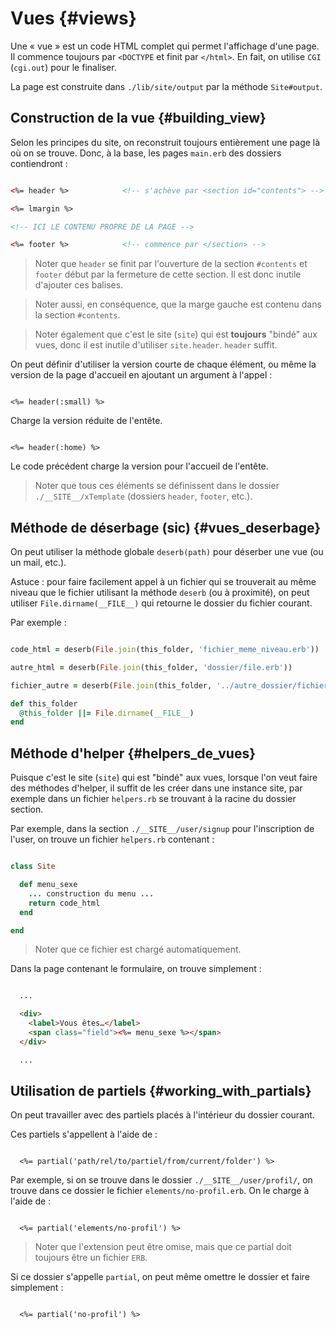 # Vues {#views}

Une « vue » est un code HTML complet qui permet l'affichage d'une page. Il commence toujours par `<DOCTYPE` et finit par `</html>`. En fait, on utilise `CGI` (`cgi.out`) pour le finaliser.

La page est construite dans `./lib/site/output` par la méthode `Site#output`.

## Construction de la vue {#building_view}

Selon les principes du site, on reconstruit toujours entièrement une page là où on se trouve. Donc, à la base, les pages `main.erb` des dossiers contiendront :

```html

<%= header %>            <!-- s'achève par <section id="contents"> -->

<%= lmargin %>

<!-- ICI LE CONTENU PROPRE DE LA PAGE -->

<%= footer %>            <!-- commence par </section> -->

```

> Noter que `header` se finit par l'ouverture de la section `#contents` et `footer` début par la fermeture de cette section. Il est donc inutile d'ajouter ces balises.

> Noter aussi, en conséquence, que la marge gauche est contenu dans la section `#contents`.

> Noter également que c'est le site (`site`) qui est **toujours** "bindé" aux vues, donc il est inutile d'utiliser `site.header`. `header` suffit.

On peut définir d'utiliser la version courte de chaque élément, ou même la version de la page d'accueil en ajoutant un argument à l'appel :

```erb

<%= header(:small) %>

```

Charge la version réduite de l'entête.

```erb

<%= header(:home) %>

```

Le code précédent charge la version pour l'accueil de l'entête.

> Noter que tous ces éléments se définissent dans le dossier `./__SITE__/xTemplate` (dossiers `header`, `footer`, etc.).

## Méthode de déserbage (sic) {#vues_deserbage}

On peut utiliser la méthode globale `deserb(path)` pour déserber une vue (ou un mail, etc.).

Astuce : pour faire facilement appel à un fichier qui se trouverait au même niveau que le fichier utilisant la méthode `deserb` (ou à proximité), on peut utiliser `File.dirname(__FILE__)` qui retourne le dossier du fichier courant.

Par exemple :

```ruby

code_html = deserb(File.join(this_folder, 'fichier_meme_niveau.erb'))

autre_html = deserb(File.join(this_folder, 'dossier/file.erb'))

fichier_autre = deserb(File.join(this_folder, '../autre_dossier/fichier.erb'))

def this_folder
  @this_folder ||= File.dirname(__FILE__)
end

```

## Méthode d'helper {#helpers_de_vues}

Puisque c'est le site (`site`) qui est "bindé" aux vues, lorsque l'on veut faire des méthodes d'helper, il suffit de les créer dans une instance site, par exemple dans un fichier `helpers.rb` se trouvant à la racine du dossier section.

Par exemple, dans la section `./__SITE__/user/signup` pour l'inscription de l'user,
on trouve un fichier `helpers.rb` contenant :

```ruby

class Site

  def menu_sexe
    ... construction du menu ...
    return code_html
  end

end

```

> Noter que ce fichier est chargé automatiquement.

Dans la page contenant le formulaire, on trouve simplement :

```html

  ...

  <div>
    <label>Vous êtes…</label>
    <span class="field"><%= menu_sexe %></span>
  </div>

  ...

```

## Utilisation de partiels {#working_with_partials}

On peut travailler avec des partiels placés à l'intérieur du dossier courant.

Ces partiels s'appellent à l'aide de :

```erb

  <%= partial('path/rel/to/partiel/from/current/folder') %>

```

Par exemple, si on se trouve dans le dossier `./__SITE__/user/profil/`, on trouve dans ce dossier le fichier `elements/no-profil.erb`. On le charge à l'aide de :

```erb

  <%= partial('elements/no-profil') %>

```

> Noter que l'extension peut être omise, mais que ce partial doit toujours être un fichier `ERB`.

Si ce dossier s'appelle `partial`, on peut même omettre le dossier et faire simplement :

```erb

  <%= partial('no-profil') %>

```
